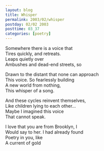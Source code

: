```yaml
---
layout: blog
title: Whisper
permalink: 2003/02/whisper
postday: 02/02 2003
posttime: 03_37
categories: [poetry]
---
```


<p>Somewhere there is a voice that<br />
Tires quickly, and retreats.<br />
Leaps quietly over<br />
Ambushes and dead-end streets, so </p>
<p>Drawn to the distant that none can approach<br />
This voice. So fearlessly building<br />
A new world from nothing,<br />
This whisper of a song.</p>
<p>And these cycles reinvent themselves,<br />
Like children lying to each other…<br />
Maybe I imagined this voice<br />
That cannot speak.</p>
<p>I love that you are from Brooklyn, I<br />
Would say to her. I had already found<br />
Poetry in you, like<br />
A current of gold</p>
